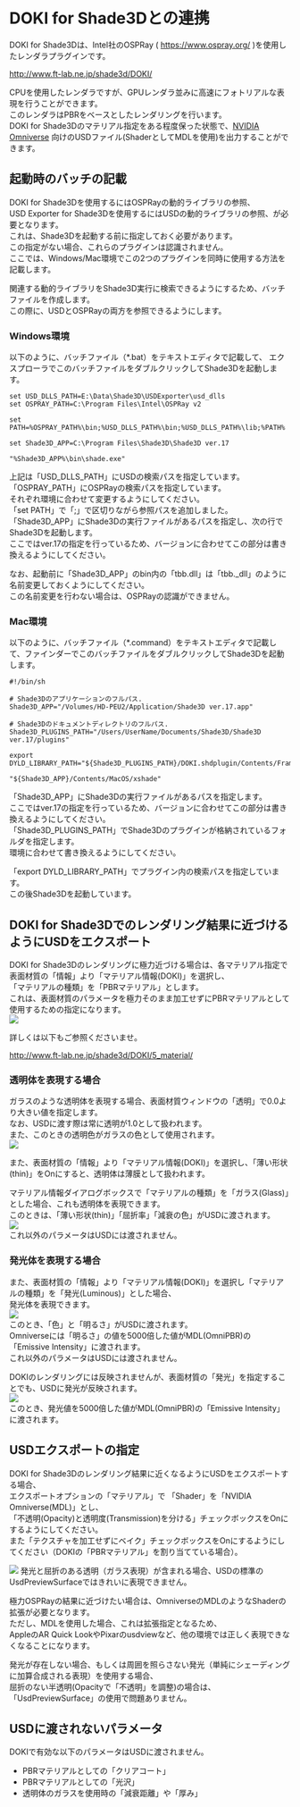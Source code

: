 # DOKI for Shade3Dとの連携

DOKI for Shade3Dは、Intel社のOSPRay ( https://www.ospray.org/ )を使用したレンダラプラグインです。      

http://www.ft-lab.ne.jp/shade3d/DOKI/

CPUを使用したレンダラですが、GPUレンダラ並みに高速にフォトリアルな表現を行うことができます。     
このレンダラはPBRをベースとしたレンダリングを行います。     
DOKI for Shade3Dのマテリアル指定をある程度保った状態で、[NVIDIA Omniverse](../Omniverse/readme.md) 向けのUSDファイル(ShaderとしてMDLを使用)を出力することができます。      

## 起動時のバッチの記載

DOKI for Shade3Dを使用するにはOSPRayの動的ライブラリの参照、     
USD Exporter for Shade3Dを使用するにはUSDの動的ライブラリの参照、が必要となります。      
これは、Shade3Dを起動する前に指定しておく必要があります。    
この指定がない場合、これらのプラグインは認識されません。      
ここでは、Windows/Mac環境でこの2つのプラグインを同時に使用する方法を記載します。      

関連する動的ライブラリをShade3D実行に検索できるようにするため、バッチファイルを作成します。     
この際に、USDとOSPRayの両方を参照できるようにします。     

### Windows環境

以下のように、バッチファイル（*.bat）をテキストエディタで記載して、
エクスプローラでこのバッチファイルをダブルクリックしてShade3Dを起動します。    

    set USD_DLLS_PATH=E:\Data\Shade3D\USDExporter\usd_dlls    
    set OSPRAY_PATH=C:\Program Files\Intel\OSPRay v2

    set PATH=%OSPRAY_PATH%\bin;%USD_DLLS_PATH%\bin;%USD_DLLS_PATH%\lib;%PATH%

    set Shade3D_APP=C:\Program Files\Shade3D\Shade3D ver.17

    "%Shade3D_APP%\bin\shade.exe"

上記は「USD_DLLS_PATH」にUSDの検索パスを指定しています。    
「OSPRAY_PATH」にOSPRayの検索パスを指定しています。     
それぞれ環境に合わせて変更するようにしてください。      
「set PATH」で「;」で区切りながら参照パスを追加しました。      
「Shade3D_APP」にShade3Dの実行ファイルがあるパスを指定し、次の行でShade3Dを起動します。          
ここではver.17の指定を行っているため、バージョンに合わせてこの部分は書き換えるようにしてください。      

なお、起動前に「Shade3D_APP」のbin内の「tbb.dll」は「tbb._dll」のように名前変更しておくようにしてください。     
この名前変更を行わない場合は、OSPRayの認識ができません。     

### Mac環境

以下のように、バッチファイル（*.command）をテキストエディタで記載して、ファインダーでこのバッチファイルをダブルクリックしてShade3Dを起動します。    

    #!/bin/sh
    
    # Shade3Dのアプリケーションのフルパス.
    Shade3D_APP="/Volumes/HD-PEU2/Application/Shade3D ver.17.app"
    
    # Shade3Dのドキュメントディレクトリのフルパス.
    Shade3D_PLUGINS_PATH="/Users/UserName/Documents/Shade3D/Shade3D ver.17/plugins"
    
    export DYLD_LIBRARY_PATH="${Shade3D_PLUGINS_PATH}/DOKI.shdplugin/Contents/Frameworks":"${Shade3D_PLUGINS_PATH}/USDExporter.shdplugin/Contents/Frameworks"

    "${Shade3D_APP}/Contents/MacOS/xshade"

「Shade3D_APP」にShade3Dの実行ファイルがあるパスを指定します。          
ここではver.17の指定を行っているため、バージョンに合わせてこの部分は書き換えるようにしてください。      
「Shade3D_PLUGINS_PATH」でShade3Dのプラグインが格納されているフォルダを指定します。     
環境に合わせて書き換えるようにしてください。      

「export DYLD_LIBRARY_PATH」でプラグイン内の検索パスを指定しています。      
この後Shade3Dを起動しています。     

## DOKI for Shade3Dでのレンダリング結果に近づけるようにUSDをエクスポート

DOKI for Shade3Dのレンダリングに極力近づける場合は、各マテリアル指定で表面材質の「情報」より「マテリアル情報(DOKI)」を選択し、     
「マテリアルの種類」を「PBRマテリアル」とします。      
これは、表面材質のパラメータを極力そのまま加工せずにPBRマテリアルとして使用するための指定になります。      
<img src="../images/usd_export_doki_01.png" />    

詳しくは以下もご参照くださいませ。      

http://www.ft-lab.ne.jp/shade3d/DOKI/5_material/     

### 透明体を表現する場合

ガラスのような透明体を表現する場合、表面材質ウィンドウの「透明」で0.0より大きい値を指定します。     
なお、USDに渡す際は常に透明が1.0として扱われます。      
また、このときの透明色がガラスの色として使用されます。     
<img src="../images/usd_export_doki_03.png" />    

また、表面材質の「情報」より「マテリアル情報(DOKI)」を選択し、「薄い形状(thin)」をOnにすると、透明体は薄膜として扱われます。      

マテリアル情報ダイアログボックスで「マテリアルの種類」を「ガラス(Glass)」とした場合、これも透明体を表現できます。     
このときは、「薄い形状(thin)」「屈折率」「減衰の色」がUSDに渡されます。     
<img src="../images/usd_export_doki_02.png" />    
これ以外のパラメータはUSDには渡されません。      

### 発光体を表現する場合

また、表面材質の「情報」より「マテリアル情報(DOKI)」を選択し「マテリアルの種類」を「発光(Luminous)」とした場合、     
発光体を表現できます。      
<img src="../images/usd_export_doki_04.png" />    
このとき、「色」と「明るさ」がUSDに渡されます。     
Omniverseには「明るさ」の値を5000倍した値がMDL(OmniPBR)の「Emissive Intensity」に渡されます。       
これ以外のパラメータはUSDには渡されません。      

DOKIのレンダリングには反映されませんが、表面材質の「発光」を指定することでも、USDに発光が反映されます。       
<img src="../images/usd_export_doki_05.png" />    
このとき、発光値を5000倍した値がMDL(OmniPBR)の「Emissive Intensity」に渡されます。       

## USDエクスポートの指定

DOKI for Shade3Dのレンダリング結果に近くなるようにUSDをエクスポートする場合、     
エクスポートオプションの「マテリアル」で
「Shader」を「NVIDIA Omniverse(MDL)」とし、    
「不透明(Opacity)と透明度(Transmission)を分ける」チェックボックスをOnにするようにしてください。      
また「テクスチャを加工せずにベイク」チェックボックスをOnにするようにしてください（DOKIの「PBRマテリアル」を割り当てている場合）。      

<img src="../images/usd_export_doki_06.png" />    
発光と屈折のある透明（ガラス表現）が含まれる場合、USDの標準のUsdPreviewSurfaceではきれいに表現できません。     

極力OSPRayの結果に近づけたい場合は、OmniverseのMDLのようなShaderの拡張が必要となります。       
ただし、MDLを使用した場合、これは拡張指定となるため、    
AppleのAR Quick LookやPixarのusdviewなど、他の環境では正しく表現できなくなることになります。     

発光が存在しない場合、もしくは周囲を照らさない発光（単純にシェーディングに加算合成される表現）を使用する場合、     
屈折のない半透明(Opacityで「不透明」を調整)の場合は、「UsdPreviewSurface」の使用で問題ありません。      

## USDに渡されないパラメータ

DOKIで有効な以下のパラメータはUSDに渡されません。      

* PBRマテリアルとしての「クリアコート」
* PBRマテリアルとしての「光沢」
* 透明体のガラスを使用時の「減衰距離」や「厚み」

